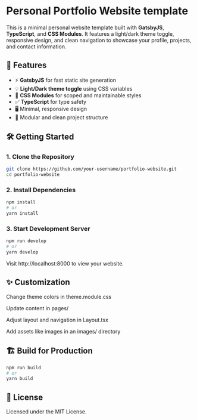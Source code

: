# Personal Portfolio Website template

This is a minimal personal website template built with **GatsbyJS**, **TypeScript**, and **CSS Modules**. It features a light/dark theme toggle, responsive design, and clean navigation to showcase your profile, projects, and contact information.

## 🚀 Features

- ⚡️ **GatsbyJS** for fast static site generation
- 💡 **Light/Dark theme toggle** using CSS variables
- 🎨 **CSS Modules** for scoped and maintainable styles
- ✅ **TypeScript** for type safety
- 🖥️ Minimal, responsive design
- 📁 Modular and clean project structure

## 🛠️ Getting Started

### 1. Clone the Repository
```bash
git clone https://github.com/your-username/portfolio-website.git
cd portfolio-website
```
### 2. Install Dependencies
```bash
npm install
# or
yarn install
```

### 3. Start Development Server
```bash
npm run develop
# or
yarn develop
```

Visit http://localhost:8000 to view your website.

## ✨ Customization

Change theme colors in theme.module.css

Update content in pages/

Adjust layout and navigation in Layout.tsx

Add assets like images in an images/ directory

## 🏗️ Build for Production
```bash
npm run build
# or
yarn build
```

## 📄 License
Licensed under the MIT License.
